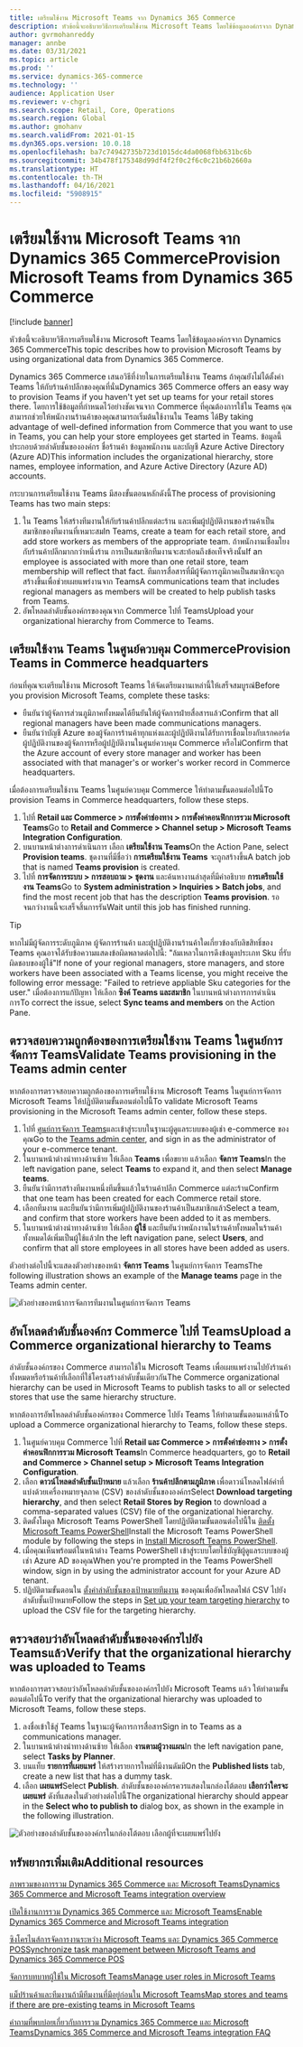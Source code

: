 ```yaml
---
title: เตรียมใช้งาน Microsoft Teams จาก Dynamics 365 Commerce
description: หัวข้อนี้จะอธิบายวิธีการเตรียมใช้งาน Microsoft Teams โดยใช้ข้อมูลองค์กรจาก Dynamics 365 Commerce
author: gvrmohanreddy
manager: annbe
ms.date: 03/31/2021
ms.topic: article
ms.prod: ''
ms.service: dynamics-365-commerce
ms.technology: ''
audience: Application User
ms.reviewer: v-chgri
ms.search.scope: Retail, Core, Operations
ms.search.region: Global
ms.author: gmohanv
ms.search.validFrom: 2021-01-15
ms.dyn365.ops.version: 10.0.18
ms.openlocfilehash: ba7c74942735b723d1015dc4da0068fbb631bc6b
ms.sourcegitcommit: 34b478f175348d99df4f2f0c2f6c0c21b6b2660a
ms.translationtype: HT
ms.contentlocale: th-TH
ms.lasthandoff: 04/16/2021
ms.locfileid: "5908915"
---
```

# <a name="provision-microsoft-teams-from-dynamics-365-commerce"></a><span data-ttu-id="b7e02-103">เตรียมใช้งาน Microsoft Teams จาก Dynamics 365 Commerce</span><span class="sxs-lookup"><span data-stu-id="b7e02-103">Provision Microsoft Teams from Dynamics 365 Commerce</span></span>

[!include [banner](includes/banner.md)]

<span data-ttu-id="b7e02-104">หัวข้อนี้จะอธิบายวิธีการเตรียมใช้งาน Microsoft Teams โดยใช้ข้อมูลองค์กรจาก Dynamics 365 Commerce</span><span class="sxs-lookup"><span data-stu-id="b7e02-104">This topic describes how to provision Microsoft Teams by using organizational data from Dynamics 365 Commerce.</span></span>

<span data-ttu-id="b7e02-105">Dynamics 365 Commerce เสนอวิธีที่ง่ายในการเตรียมใช้งาน Teams ถ้าคุณยังไม่ได้ตั้งค่า Teams ให้กับร้านค้าปลีกของคุณที่นั่น</span><span class="sxs-lookup"><span data-stu-id="b7e02-105">Dynamics 365 Commerce offers an easy way to provision Teams if you haven't yet set up teams for your retail stores there.</span></span> <span data-ttu-id="b7e02-106">โดยการใช้ข้อมูลที่กําหนดไว้อย่างชัดเจนจาก Commerce ที่คุณต้องการใช้ใน Teams คุณสามารถช่วยให้พนักงานร้านค้าของคุณสามารถเริ่มต้นใช้งานใน Teams ได้</span><span class="sxs-lookup"><span data-stu-id="b7e02-106">By taking advantage of well-defined information from Commerce that you want to use in Teams, you can help your store employees get started in Teams.</span></span> <span data-ttu-id="b7e02-107">ข้อมูลนี้ประกอบด้วยลำดับชั้นขององค์กร ชื่อร้านค้า ข้อมูลพนักงาน และบัญชี Azure Active Directory (Azure AD)</span><span class="sxs-lookup"><span data-stu-id="b7e02-107">This information includes the organizational hierarchy, store names, employee information, and Azure Active Directory (Azure AD) accounts.</span></span> 

<span data-ttu-id="b7e02-108">กระบวนการเตรียมใช้งาน Teams มีสองขั้นตอนหลักดังนี้</span><span class="sxs-lookup"><span data-stu-id="b7e02-108">The process of provisioning Teams has two main steps:</span></span>

1. <span data-ttu-id="b7e02-109">ใน Teams ให้สร้างทีมงานให้กับร้านค้าปลีกแต่ละร้าน และเพิ่มผู้ปฏิบัติงานของร้านค้าเป็นสมาชิกของทีมงานที่เหมาะสม</span><span class="sxs-lookup"><span data-stu-id="b7e02-109">In Teams, create a team for each retail store, and add store workers as members of the appropriate team.</span></span> <span data-ttu-id="b7e02-110">ถ้าพนักงานเชื่อมโยงกับร้านค้าปลีกมากกว่าหนึ่งร้าน การเป็นสมาชิกทีมงานจะสะท้อนถึงข้อเท็จจริงนั้น</span><span class="sxs-lookup"><span data-stu-id="b7e02-110">If an employee is associated with more than one retail store, team membership will reflect that fact.</span></span> <span data-ttu-id="b7e02-111">ทีมการสื่อสารที่มีผู้จัดการภูมิภาคเป็นสมาชิกจะถูกสร้างขึ้นเพื่อช่วยเผยแพร่งานจาก Teams</span><span class="sxs-lookup"><span data-stu-id="b7e02-111">A communications team that includes regional managers as members will be created to help publish tasks from Teams.</span></span>
1. <span data-ttu-id="b7e02-112">อัพโหลดลำดับชั้นองค์กรของคุณจาก Commerce ไปที่ Teams</span><span class="sxs-lookup"><span data-stu-id="b7e02-112">Upload your organizational hierarchy from Commerce to Teams.</span></span>

## <a name="provision-teams-in-commerce-headquarters"></a><span data-ttu-id="b7e02-113">เตรียมใช้งาน Teams ในศูนย์ควบคุม Commerce</span><span class="sxs-lookup"><span data-stu-id="b7e02-113">Provision Teams in Commerce headquarters</span></span>

<span data-ttu-id="b7e02-114">ก่อนที่คุณจะเตรียมใช้งาน Microsoft Teams ให้จัดเตรียมงานเหล่านี้ให้เสร็จสมบูรณ์</span><span class="sxs-lookup"><span data-stu-id="b7e02-114">Before you provision Microsoft Teams, complete these tasks:</span></span>

- <span data-ttu-id="b7e02-115">ยืนยันว่าผู้จัดการส่วนภูมิภาคทั้งหมดได้ยืนยันให้ผู้จัดการฝ่ายสื่อสารแล้ว</span><span class="sxs-lookup"><span data-stu-id="b7e02-115">Confirm that all regional managers have been made communications managers.</span></span>
- <span data-ttu-id="b7e02-116">ยืนยันว่าบัญชี Azure ของผู้จัดการร้านค้าทุกแห่งและผู้ปฏิบัติงานได้รับการเชื่อมโยงกับเรกคอร์ดผู้ปฏิบัติงานของผู้จัดการหรือผู้ปฏิบัติงานในศูนย์ควบคุม Commerce หรือไม่</span><span class="sxs-lookup"><span data-stu-id="b7e02-116">Confirm that the Azure account of every store manager and worker has been associated with that manager's or worker's worker record in Commerce headquarters.</span></span>

<span data-ttu-id="b7e02-117">เมื่อต้องการเตรียมใช้งาน Teams ในศูนย์ควบคุม Commerce ให้ทําตามขั้นตอนต่อไปนี้</span><span class="sxs-lookup"><span data-stu-id="b7e02-117">To provision Teams in Commerce headquarters, follow these steps.</span></span>

1. <span data-ttu-id="b7e02-118">ไปที่ **Retail และ Commerce \> การตั้งค่าช่องทาง \> การตั้งค่าคอนฟิกการรวม Microsoft Teams**</span><span class="sxs-lookup"><span data-stu-id="b7e02-118">Go to **Retail and Commerce \> Channel setup \> Microsoft Teams Integration Configuration**.</span></span>
1. <span data-ttu-id="b7e02-119">บนบานหน้าต่างการดำเนินการ เลือก **เตรียมใช้งาน Teams**</span><span class="sxs-lookup"><span data-stu-id="b7e02-119">On the Action Pane, select **Provision teams**.</span></span> <span data-ttu-id="b7e02-120">ชุดงานที่มีชื่อว่า **การเตรียมใช้งาน Teams** จะถูกสร้างขึ้น</span><span class="sxs-lookup"><span data-stu-id="b7e02-120">A batch job that is named **Teams provision** is created.</span></span>
1. <span data-ttu-id="b7e02-121">ไปที่ **การจัดการระบบ \> การสอบถาม \> ชุดงาน** และค้นหางานล่าสุดที่มีคำอธิบาย **การเตรียมใช้งาน Teams**</span><span class="sxs-lookup"><span data-stu-id="b7e02-121">Go to **System administration \> Inquiries \> Batch jobs**, and find the most recent job that has the description **Teams provision**.</span></span> <span data-ttu-id="b7e02-122">รอจนกว่างานนี้จะเสร็จสิ้นการรัน</span><span class="sxs-lookup"><span data-stu-id="b7e02-122">Wait until this job has finished running.</span></span>

> [!TIP]
> <span data-ttu-id="b7e02-123">หากไม่มีผู้จัดการระดับภูมิภาค ผู้จัดการร้านค้า และผู้ปฏิบัติงานร้านค้าใดเกี่ยวข้องกับลิขสิทธิ์ของ Teams คุณอาจได้รับข้อความแสดงข้อผิดพลาดต่อไปนี้: "ล้มเหลวในการดึงข้อมูลประเภท Sku ที่รับผิดชอบของผู้ใช้"</span><span class="sxs-lookup"><span data-stu-id="b7e02-123">If none of your regional managers, store managers, and store workers have been associated with a Teams license, you might receive the following error message: "Failed to retrieve appliable Sku categories for the user."</span></span> <span data-ttu-id="b7e02-124">เมื่อต้องการแก้ปัญหา ให้เลือก **ซิงค์ Teams และสมาชิก** ในบานหน้าต่างการการดำเนินการ</span><span class="sxs-lookup"><span data-stu-id="b7e02-124">To correct the issue, select **Sync teams and members** on the Action Pane.</span></span>

<!-- ![Dynamics 365 Commerce - Teams integration configuration](media/D365-Commerce-Microsoft-Teams-Configuration_with_disclaimer.png)-->

## <a name="validate-teams-provisioning-in-the-teams-admin-center"></a><span data-ttu-id="b7e02-125">ตรวจสอบความถูกต้องของการเตรียมใช้งาน Teams ในศูนย์การจัดการ Teams</span><span class="sxs-lookup"><span data-stu-id="b7e02-125">Validate Teams provisioning in the Teams admin center</span></span>

<span data-ttu-id="b7e02-126">หากต้องการตรวจสอบความถูกต้องของการเตรียมใช้งาน Microsoft Teams ในศูนย์การจัดการ Microsoft Teams ให้ปฏิบัติตามขั้นตอนต่อไปนี้</span><span class="sxs-lookup"><span data-stu-id="b7e02-126">To validate Microsoft Teams provisioning in the Microsoft Teams admin center, follow these steps.</span></span>
    
1. <span data-ttu-id="b7e02-127">ไปที่ [ศูนย์การจัดการ Teams](https://admin.teams.microsoft.com/)และเข้าสู่ระบบในฐานะผู้ดูแลระบบของผู้เช่า e-commerce ของคุณ</span><span class="sxs-lookup"><span data-stu-id="b7e02-127">Go to the [Teams admin center](https://admin.teams.microsoft.com/), and sign in as the administrator of your e-commerce tenant.</span></span>
1. <span data-ttu-id="b7e02-128">ในบานหน้าต่างนําทางด้านซ้าย ให้เลือก **Teams** เพื่อขยาย แล้วเลือก **จัดการ Teams**</span><span class="sxs-lookup"><span data-stu-id="b7e02-128">In the left navigation pane, select **Teams** to expand it, and then select **Manage teams**.</span></span>
1. <span data-ttu-id="b7e02-129">ยืนยันว่ามีการสร้างทีมงานหนึ่งทีมขึ้นแล้วในร้านค้าปลีก Commerce แต่ละร้าน</span><span class="sxs-lookup"><span data-stu-id="b7e02-129">Confirm that one team has been created for each Commerce retail store.</span></span>
1. <span data-ttu-id="b7e02-130">เลือกทีมงาน และยืนยันว่ามีการเพิ่มผู้ปฏิบัติงานของร้านค้าเป็นสมาชิกแล้ว</span><span class="sxs-lookup"><span data-stu-id="b7e02-130">Select a team, and confirm that store workers have been added to it as members.</span></span>
1. <span data-ttu-id="b7e02-131">ในบานหน้าต่างนําทางด้านซ้าย ให้เลือก **ผู้ใช้** และยืนยันว่าพนักงานในร้านค้าทั้งหมดในร้านค้าทั้งหมดได้เพิ่มเป็นผู้ใช้แล้ว</span><span class="sxs-lookup"><span data-stu-id="b7e02-131">In the left navigation pane, select **Users**, and confirm that all store employees in all stores have been added as users.</span></span>

<span data-ttu-id="b7e02-132">ตัวอย่างต่อไปนี้จะแสดงตัวอย่างของหน้า **จัดการ Teams** ในศูนย์การจัดการ Teams</span><span class="sxs-lookup"><span data-stu-id="b7e02-132">The following illustration shows an example of the **Manage teams** page in the Teams admin center.</span></span>

![ตัวอย่างของหน้าการจัดการทีมงานในศูนย์การจัดการ Teams](media/Teams-FLW-Admin-Teams.png)

## <a name="upload-a-commerce-organizational-hierarchy-to-teams"></a><span data-ttu-id="b7e02-134">อัพโหลดลำดับชั้นองค์กร Commerce ไปที่ Teams</span><span class="sxs-lookup"><span data-stu-id="b7e02-134">Upload a Commerce organizational hierarchy to Teams</span></span>
    
<span data-ttu-id="b7e02-135">ลำดับชั้นองค์กรของ Commerce สามารถใช้ใน Microsoft Teams เพื่อเผยแพร่งานไปยังร้านค้าทั้งหมดหรือร้านค้าที่เลือกที่ใช้โครงสร้างลำดับชั้นเดียวกัน</span><span class="sxs-lookup"><span data-stu-id="b7e02-135">The Commerce organizational hierarchy can be used in Microsoft Teams to publish tasks to all or selected stores that use the same hierarchy structure.</span></span>

<span data-ttu-id="b7e02-136">หากต้องการอัพโหลดลำดับชั้นองค์กรของ Commerce ไปยัง Teams ให้ทำตามขั้นตอนเหล่านี้</span><span class="sxs-lookup"><span data-stu-id="b7e02-136">To upload a Commerce organizational hierarchy to Teams, follow these steps.</span></span>
    
1. <span data-ttu-id="b7e02-137">ในศูนย์ควบคุม Commerce ไปที่ **Retail และ Commerce \> การตั้งค่าช่องทาง \> การตั้งค่าคอนฟิกการรวม Microsoft Teams**</span><span class="sxs-lookup"><span data-stu-id="b7e02-137">In Commerce headquarters, go to **Retail and Commerce \> Channel setup \> Microsoft Teams Integration Configuration**.</span></span>
1. <span data-ttu-id="b7e02-138">เลือก **ดาวน์โหลดลำดับชั้นเป้าหมาย** แล้วเลือก **ร้านค้าปลีกตามภูมิภาค** เพื่อดาวน์โหลดไฟล์ค่าที่แบ่งด้วยเครื่องหมายจุลภาค (CSV) ของลำดับชั้นขององค์กร</span><span class="sxs-lookup"><span data-stu-id="b7e02-138">Select **Download targeting hierarchy**, and then select **Retail Stores by Region** to download a comma-separated values (CSV) file of the organizational hierarchy.</span></span>
1. <span data-ttu-id="b7e02-139">ติดตั้งโมดูล Microsoft Teams PowerShell โดยปฏิบัติตามขั้นตอนต่อไปนี้ใน [ติดตั้ง Microsoft Teams PowerShell](https://docs.microsoft.com/microsoftteams/teams-powershell-install)</span><span class="sxs-lookup"><span data-stu-id="b7e02-139">Install the Microsoft Teams PowerShell module by following the steps in [Install Microsoft Teams PowerShell](https://docs.microsoft.com/microsoftteams/teams-powershell-install).</span></span>
1. <span data-ttu-id="b7e02-140">เมื่อคุณเห็นพร้อมต์ในหน้าต่าง Teams PowerShell เข้าสู่ระบบโดยใช้บัญชีผู้ดูแลระบบของผู้เช่า Azure AD ของคุณ</span><span class="sxs-lookup"><span data-stu-id="b7e02-140">When you're prompted in the Teams PowerShell window, sign in by using the administrator account for your Azure AD tenant.</span></span>
1. <span data-ttu-id="b7e02-141">ปฏิบัติตามขั้นตอนใน [ตั้งค่าลำดับชั้นของเป้าหมายทีมงาน](https://docs.microsoft.com/microsoftteams/set-up-your-team-hierarchy) ของคุณเพื่ออัพโหลดไฟล์ CSV ไปยังลำดับชั้นเป้าหมาย</span><span class="sxs-lookup"><span data-stu-id="b7e02-141">Follow the steps in [Set up your team targeting hierarchy](https://docs.microsoft.com/microsoftteams/set-up-your-team-hierarchy) to upload the CSV file for the targeting hierarchy.</span></span>

## <a name="verify-that-the-organizational-hierarchy-was-uploaded-to-teams"></a><span data-ttu-id="b7e02-142">ตรวจสอบว่าอัพโหลดลำดับชั้นขององค์กรไปยัง Teamsแล้ว</span><span class="sxs-lookup"><span data-stu-id="b7e02-142">Verify that the organizational hierarchy was uploaded to Teams</span></span>

<span data-ttu-id="b7e02-143">หากต้องการตรวจสอบว่าอัพโหลดลำดับชั้นขององค์กรไปยัง Microsoft Teams แล้ว ให้ทำตามขั้นตอนต่อไปนี้</span><span class="sxs-lookup"><span data-stu-id="b7e02-143">To verify that the organizational hierarchy was uploaded to Microsoft Teams, follow these steps.</span></span>

1. <span data-ttu-id="b7e02-144">ลงชื่อเข้าใช้สู่ Teams ในฐานะผู้จัดการการสื่อสาร</span><span class="sxs-lookup"><span data-stu-id="b7e02-144">Sign in to Teams as a communications manager.</span></span>
1. <span data-ttu-id="b7e02-145">ในบานหน้าต่างนําทางด้านซ้าย ให้เลือก **งานตามผู้วางแผน**</span><span class="sxs-lookup"><span data-stu-id="b7e02-145">In the left navigation pane, select **Tasks by Planner**.</span></span>
1. <span data-ttu-id="b7e02-146">บนแท็บ **รายการที่เผยแพร่** ให้สร้างรายการใหม่ที่มีงานดัมมี</span><span class="sxs-lookup"><span data-stu-id="b7e02-146">On the **Published lists** tab, create a new list that has a dummy task.</span></span>
1. <span data-ttu-id="b7e02-147">เลือก **เผยแพร่**</span><span class="sxs-lookup"><span data-stu-id="b7e02-147">Select **Publish**.</span></span> <span data-ttu-id="b7e02-148">ลำดับชั้นขององค์กรควรแสดงในกล่องโต้ตอบ **เลือกว่าใครจะเผยแพร่** ดังที่แสดงในตัวอย่างต่อไปนี้</span><span class="sxs-lookup"><span data-stu-id="b7e02-148">The organizational hierarchy should appear in the **Select who to publish to** dialog box, as shown in the example in the following illustration.</span></span>

![ตัวอย่างของลำดับชั้นขององค์กรในกล่องโต้ตอบ เลือกผู้ที่จะเผยแพร่ไปยัง](media/Microsoft-teams-verify-org-hierarchy.png)

## <a name="additional-resources"></a><span data-ttu-id="b7e02-150">ทรัพยากรเพิ่มเติม</span><span class="sxs-lookup"><span data-stu-id="b7e02-150">Additional resources</span></span>

[<span data-ttu-id="b7e02-151">ภาพรวมของการรวม Dynamics 365 Commerce และ Microsoft Teams</span><span class="sxs-lookup"><span data-stu-id="b7e02-151">Dynamics 365 Commerce and Microsoft Teams integration overview</span></span>](commerce-teams-integration.md)

[<span data-ttu-id="b7e02-152">เปิดใช้งานการรวม Dynamics 365 Commerce และ Microsoft Teams</span><span class="sxs-lookup"><span data-stu-id="b7e02-152">Enable Dynamics 365 Commerce and Microsoft Teams integration</span></span>](enable-teams-integration.md)

[<span data-ttu-id="b7e02-153">ซิงโครไนส์การจัดการงานระหว่าง Microsoft Teams และ Dynamics 365 Commerce POS</span><span class="sxs-lookup"><span data-stu-id="b7e02-153">Synchronize task management between Microsoft Teams and Dynamics 365 Commerce POS</span></span>](synchronize-tasks-teams-pos.md)

[<span data-ttu-id="b7e02-154">จัดการบทบาทผู้ใช้ใน Microsoft Teams</span><span class="sxs-lookup"><span data-stu-id="b7e02-154">Manage user roles in Microsoft Teams</span></span>](manage-user-roles-teams.md)

[<span data-ttu-id="b7e02-155">แม็ปร้านค้าและทีมงานถ้ามีทีมงานที่มีอยู่ก่อนใน Microsoft Teams</span><span class="sxs-lookup"><span data-stu-id="b7e02-155">Map stores and teams if there are pre-existing teams in Microsoft Teams</span></span>](map-stores-existing-teams.md)

[<span data-ttu-id="b7e02-156">คำถามที่พบบ่อยเกี่ยวกับการรวม Dynamics 365 Commerce และ Microsoft Teams</span><span class="sxs-lookup"><span data-stu-id="b7e02-156">Dynamics 365 Commerce and Microsoft Teams integration FAQ</span></span>](teams-integration-faq.md)
